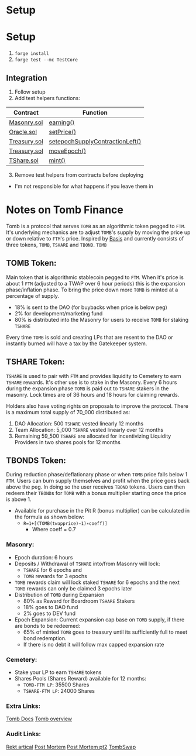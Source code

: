 # **Setup**
# Setup
1. `forge install`
2. `forge test --mc TestCore`

## Integration
1. Follow setup
2. Add test helpers functions:

| Contract | Function |
| --- | --- |
[Masonry.sol](./src/Masonry.sol) | [earning()](./src/Masonry.sol#L210)
[Oracle.sol](./src/Oracle.sol) | [setPrice()](./src/Oracle.sol#L85)
[Treasury.sol](./src/Treasury.sol) | [setepochSupplyContractionLeft()](./src/Treasury.sol#L287)
[Treasury.sol](./src/Treasury.sol) | [moveEpoch()](./src/Treasury.sol#L551)
[TShare.sol](./src/TShare.sol) | [mint()](./src/TShare.sol#L124)

3. Remove test helpers from contracts before deploying 
* I'm not responsible for what happens if you leave them in


# **Notes on Tomb Finance**
Tomb is a protocol that serves `TOMB` as an algorithmic token pegged to `FTM`. It's underlying mechanics are to adjust `TOMB`'s supply by moving the price up or down relative to `FTM`'s price. Inspired by [Basis](https://www.basis.io/) and currently consists of three tokens, `TOMB`, `TSHARE` and `TBOND`. `TOMB` 

## **TOMB Token**:
Main token that is algorithmic stablecoin pegged to `FTM`. When it's price is about 1 `FTM` (adjusted to a TWAP over 6 hour periods) this is the expansion phase/inflation phase. To bring the price down more `TOMB` is minted at a percentage of supply. 
* 18% is sent to the DAO (for buybacks when price is below peg) 
* 2% for development/marketing fund
* 80% is distributed into the Masonry for users to receive `TOMB` for staking `TSHARE`

Every time `TOMB` is sold and creating LPs that are resent to the DAO or instantly burned will have a tax by the Gatekeeper system. 

## **TSHARE Token**:
`TSHARE` is used to pair with `FTM` and provides liquidity to Cemetery to earn `TSHARE` rewards. It's other use is to stake in the Masonry. Every 6 hours during the expansion phase `TOMB` is paid out to `TSHARE` stakers in the masonry. Lock times are of 36 hours and 18 hours for claiming rewards. 

Holders also have voting rights on proposals to improve the protocol. There is a maximum total supply of 70_000 distributed as:
1. DAO Allocation: 500 `TSHARE` vested linearly 12 months
2. Team Allocation: 5_000 `TSHARE` vested linearly over 12 months
3. Remaining 59_500 `TSHARE` are allocated for incentivizing Liquidity Providers in two shares pools for 12 months

## **TBONDS Token**:
During reduction phase/deflationary phase or when `TOMB` price falls below 1 `FTM`. Users can burn supply themselves and profit when the price goes back above the peg. In doing so the user receives `TBOND` tokens. Users can then redeem their `TBOND`s for `TOMB` with a bonus multiplier starting once the price is above 1. 

* Available for purchase in the Pit R (bonus multiplier) can be calculated in the formula as shown below:
    * `R=1+[(TOMB(​twapprice)−1)∗coeff)]`
		* Where coeff = 0.7

### **Masonry**:
* Epoch duration: 6 hours
* Deposits / Withdrawal of `TSHARE` into/from Masonry will lock:
	* `TSHARE` for 6 epochs and 
	* `TOMB` rewards for 3 epochs
*  `TOMB` rewards claim will lock staked `TSHARE` for 6 epochs and the next `TOMB` rewards can only be claimed 3 epochs later
* Distribution of `TOMB` during Expansion
	* 80% as Reward for Boardroom `TSHARE` Stakers
	* 18% goes to DAO fund
	* 2% goes to DEV fund
* Epoch Expansion: Current expansion cap base on `TOMB` supply, if there are bonds to be redeemed: 
	* 65% of minted `TOMB` goes to treasury until its sufficiently full to meet bond redemption. 
	* If there is no debt it will follow max capped expansion rate

### **Cemetery**:
* Stake your LP to earn `TSHARE` tokens
* Shares Pools (Shares Reward) available for 12 months:
	* `TOMB-FTM LP`: 35500 Shares
	* `TSHARE-FTM LP`: 24000 Shares

### **Extra Links**:
[Tomb Docs](https://docs.tomb.com/)
[Tomb overview](https://tombfinance.medium.com/what-is-tomb-finance-82e8b3db2c09)

### **Audit Links**:
[Rekt artical](https://rekt.news/tomb-finance-rekt/)
[Post Mortem](https://tombfinance.medium.com/tomb-finance-post-mortem-480fa68375b2)
[Post Mortem pt2](https://tombfinance.medium.com/the-postmortem-revival-of-tomb-finance-past-present-and-future-f78cd19d48bd)
[TombSwap](https://tombfinance.medium.com/tombswap-has-arrived-aa9816b455a1)